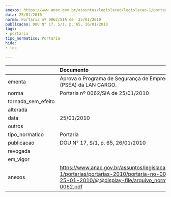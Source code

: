 ```yaml
---
anexos: https://www.anac.gov.br/assuntos/legislacao/legislacao-1/portarias/portarias-2010/portaria-no-0062-sia-de-25-01-2010/@@display-file/arquivo_norma/PA2010-0062.pdf
data: 25/01/2010
norma: Portaria nº 0062/SIA de  25/01/2010
publicacao: DOU N° 17, S/1, p. 65, 26/01/2010
tags:
- portaria
tipo_normatico: Portaria
hide: 
- toc 
 
---
```


|                    | Documento                                                                                                                                                         |
|:-------------------|:------------------------------------------------------------------------------------------------------------------------------------------------------------------|
| ementa             | Aprova o Programa de Segurança de Empresa Aérea (PSEA) da LAN CARGO.                                                                                              |
| norma              | Portaria nº 0062/SIA de  25/01/2010                                                                                                                               |
| tornada_sem_efeito |                                                                                                                                                                   |
| alterada           |                                                                                                                                                                   |
| data               | 25/01/2010                                                                                                                                                        |
| outros             |                                                                                                                                                                   |
| tipo_normatico     | Portaria                                                                                                                                                          |
| publicacao         | DOU N° 17, S/1, p. 65, 26/01/2010                                                                                                                                 |
| revogada           |                                                                                                                                                                   |
| em_vigor           |                                                                                                                                                                   |
| anexos             | https://www.anac.gov.br/assuntos/legislacao/legislacao-1/portarias/portarias-2010/portaria-no-0062-sia-de-25-01-2010/@@display-file/arquivo_norma/PA2010-0062.pdf |
